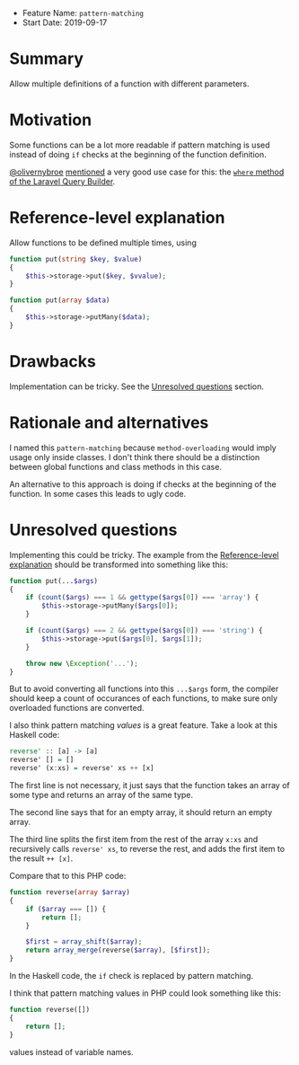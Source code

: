- Feature Name: `pattern-matching`
- Start Date: 2019-09-17

# Summary
[summary]: #summary

Allow multiple definitions of a function with different parameters.

# Motivation
[motivation]: #motivation

Some functions can be a lot more readable if pattern matching is used instead of doing `if` checks at the beginning of the function definition.

[@olivernybroe](https://github.com/olivernybroe) [mentioned](https://github.com/php-plus/engine/issues/10) a very good use case for this: the [`where` method of the Laravel Query Builder](https://github.com/laravel/framework/blob/2906b572aa83ff46b8ad57093dd0e859c0ff783f/src/Illuminate/Database/Query/Builder.php#L487-L548).

# Reference-level explanation
[reference-level-explanation]: #reference-level-explanation

Allow functions to be defined multiple times, using

```php
function put(string $key, $value)
{
    $this->storage->put($key, $vvalue);
}

function put(array $data)
{
    $this->storage->putMany($data);
}
```

# Drawbacks
[drawbacks]: #drawbacks

Implementation can be tricky. See the [Unresolved questions](#unresolved-sections) section.

# Rationale and alternatives
[rationale-and-alternatives]: #rationale-and-alternatives

I named this `pattern-matching` because `method-overloading` would imply usage only inside classes. I don't think there should be a distinction between global functions and class methods in this case.

An alternative to this approach is doing if checks at the beginning of the function. In some cases this leads to ugly code.

# Unresolved questions
[unresolved-questions]: #unresolved-questions

Implementing this could be tricky. The example from the [Reference-level explanation](#reference-level-explanation) should be transformed into something like this:

```php
function put(...$args)
{
    if (count($args) === 1 && gettype($args[0]) === 'array') {
        $this->storage->putMany($args[0]);
    }

    if (count($args) === 2 && gettype($args[0]) === 'string') {
        $this->storage->put($args[0], $args[1]);
    }

    throw new \Exception('...');
}
```

But to avoid converting all functions into this `...$args` form, the compiler should keep a count of occurances of each functions, to make sure only overloaded functions are converted.

I also think pattern matching *values* is a great feature. Take a look at this Haskell code:

```haskell
reverse' :: [a] -> [a]  
reverse' [] = []  
reverse' (x:xs) = reverse' xs ++ [x]  
```

The first line is not necessary, it just says that the function takes an array of some type and returns an array of the same type.

The second line says that for an empty array, it should return an empty array.

The third line splits the first item from the rest of the array `x:xs` and recursively calls `reverse' xs`, to reverse the rest, and adds the first item to the result `++ [x]`.

Compare that to this PHP code:

```php
function reverse(array $array)
{
    if ($array === []) {
        return [];
    }

    $first = array_shift($array);
    return array_merge(reverse($array), [$first]);
}
```

In the Haskell code, the `if` check is replaced by pattern matching.

I think that pattern matching values in PHP could look something like this:

```php
function reverse([])
{
    return [];
}
```

values instead of variable names.
